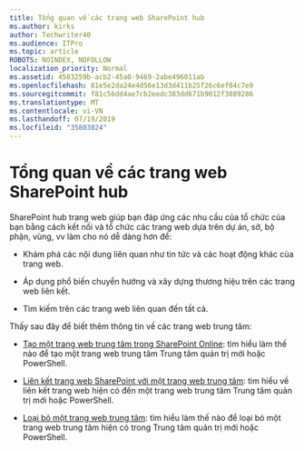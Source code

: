 ```yaml
---
title: Tổng quan về các trang web SharePoint hub
ms.author: kirks
author: Techwriter40
ms.audience: ITPro
ms.topic: article
ROBOTS: NOINDEX, NOFOLLOW
localization_priority: Normal
ms.assetid: 4583259b-acb2-45a0-9469-2abe496011ab
ms.openlocfilehash: 81e5e2da24e4d56e13d3d411b25f26c6ef04c7e9
ms.sourcegitcommit: f81c56dd4ae7cb2eedc383dd671b9012f3089286
ms.translationtype: MT
ms.contentlocale: vi-VN
ms.lasthandoff: 07/19/2019
ms.locfileid: "35803024"
---
```

# <a name="sharepoint-hub-sites-overview"></a>Tổng quan về các trang web SharePoint hub

SharePoint hub trang web giúp bạn đáp ứng các nhu cầu của tổ chức của bạn bằng cách kết nối và tổ chức các trang web dựa trên dự án, sở, bộ phận, vùng, vv làm cho nó dễ dàng hơn để:

- Khám phá các nội dung liên quan như tin tức và các hoạt động khác của trang web.

- Áp dụng phổ biến chuyển hướng và xây dựng thương hiệu trên các trang web liên kết. 

- Tìm kiếm trên các trang web liên quan đến tất cả.

Thấy sau đây để biết thêm thông tin về các trang web trung tâm:
- [Tạo một trang web trung tâm trong SharePoint Online](https://docs.microsoft.com/sharepoint/create-hub-site): tìm hiểu làm thế nào để tạo một trang web trung tâm Trung tâm quản trị mới hoặc PowerShell.

- [Liên kết trang web SharePoint với một trang web trung tâm](https://support.office.com/article/associate-a-sharepoint-site-with-a-hub-site-ae0009fd-af04-4d3d-917d-88edb43efc05): tìm hiểu về liên kết trang web hiện có đến một trang web trung tâm Trung tâm quản trị mới hoặc PowerShell.

- [Loại bỏ một trang web trung tâm](https://docs.microsoft.com/sharepoint/remove-hub-site): tìm hiểu làm thế nào để loại bỏ một trang web trung tâm hiện có trong Trung tâm quản trị mới hoặc PowerShell.

